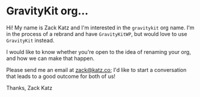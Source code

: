 # GravityKit org...

Hi! My name is Zack Katz and I'm interested in the `gravitykit` org name. I'm in the process of a rebrand and have `GravityKitWP`, but would love to use `GravityKit` instead.

I would like to know whether you're open to the idea of renaming your org, and how we can make that happen.

Please send me an email at [zack@katz.co](mailto:zack@katz.co); I'd like to start a conversation that leads to a good outcome for both of us!

Thanks,
Zack Katz
